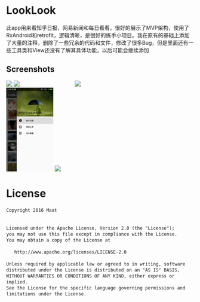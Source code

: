 # LookLook 

此app用来看知乎日报，网易新闻和每日看看，很好的展示了MVP架构，使用了RxAndroid和retrofit，逻辑清晰，是很好的练手小项目。我在原有的基础上添加了大量的注释，删除了一些冗余的代码和文件，修改了很多Bug，但是里面还有一些工具类和View还没有了解其具体功能，以后可能会继续添加





## Screenshots
<img src="screenshots/LookLook.gif" width="300" align="right" hspace="20">
<img src="screenshots/zhihu.png" width="25%" />
<img src="screenshots/meizi.png" width="25%" />
<img src="screenshots/navigation.png" width="25%" />
<img src="screenshots/about.png" width="25%" />









License
=======

    Copyright 2016 Maat


    Licensed under the Apache License, Version 2.0 (the "License");
    you may not use this file except in compliance with the License.
    You may obtain a copy of the License at

       http://www.apache.org/licenses/LICENSE-2.0

    Unless required by applicable law or agreed to in writing, software
    distributed under the License is distributed on an "AS IS" BASIS,
    WITHOUT WARRANTIES OR CONDITIONS OF ANY KIND, either express or implied.
    See the License for the specific language governing permissions and
    limitations under the License.

